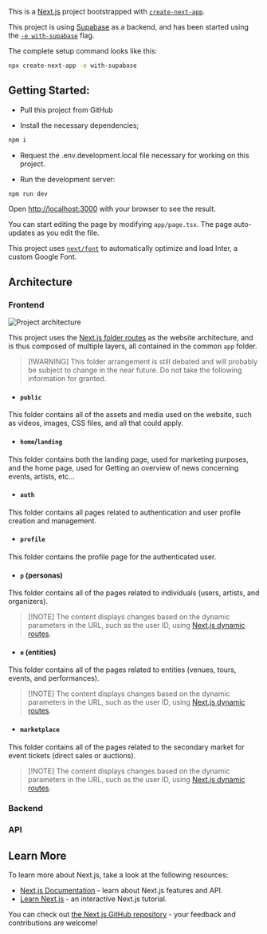 This is a [Next.js](https://nextjs.org/) project bootstrapped with
[`create-next-app`](https://github.com/vercel/next.js/tree/canary/packages/create-next-app).

This project is using [Supabase](https://supabase.com/) as a backend, and has
been started using the
[`-e with-supabase`](https://supabase.com/docs/guides/getting-started/quickstarts/nextjs)
flag.

The complete setup command looks like this:

```bash
npx create-next-app -e with-supabase
```

## Getting Started:

- Pull this project from GitHub

- Install the necessary dependencies;

```bash
npm i
```

- Request the .env.development.local file necessary for working on this project.

- Run the development server:

```bash
npm run dev
```

Open [http://localhost:3000](http://localhost:3000) with your browser to see the
result.

You can start editing the page by modifying `app/page.tsx`. The page
auto-updates as you edit the file.

This project uses
[`next/font`](https://nextjs.org/docs/basic-features/font-optimization) to
automatically optimize and load Inter, a custom Google Font.

## Architecture

### Frontend

![Project architecture](https://cdn.discordapp.com/attachments/1132366414817275994/1202820875817066506/image.png?ex=65ced93c&is=65bc643c&hm=25269dae69ed90a69c8fda29e01a613a302b3b35306421dd6b929877f4f7d7ca&)

This project uses the [Next.js folder routes]() as the website architecture, and
is thus composed of multiple layers, all contained in the common `app` folder.

> [!WARNING] This folder arrangement is still debated and will probably be
> subject to change in the near future. Do not take the following information
> for granted.

- #### `public`

This folder contains all of the assets and media used on the website, such as
videos, images, CSS files, and all that could apply.

- #### `home`/`landing`

This folder contains both the landing page, used for marketing purposes, and the
home page, used for Getting an overview of news concerning events, artists,
etc...

- #### `auth`

This folder contains all pages related to authentication and user profile
creation and management.

- #### `profile`

This folder contains the profile page for the authenticated user.

- #### `p` (personas)

This folder contains all of the pages related to individuals (users, artists,
and organizers).

> [!NOTE] The content displays changes based on the dynamic parameters in the
> URL, such as the user ID, using
> [Next.js dynamic routes](https://nextjs.org/docs/pages/building-your-application/routing/dynamic-routes).

- #### `e` (entities)

This folder contains all of the pages related to entities (venues, tours,
events, and performances).

> [!NOTE] The content displays changes based on the dynamic parameters in the
> URL, such as the user ID, using
> [Next.js dynamic routes](https://nextjs.org/docs/pages/building-your-application/routing/dynamic-routes).

- #### `marketplace`

This folder contains all of the pages related to the secondary market for event
tickets (direct sales or auctions).

> [!NOTE] The content displays changes based on the dynamic parameters in the
> URL, such as the user ID, using
> [Next.js dynamic routes](https://nextjs.org/docs/pages/building-your-application/routing/dynamic-routes).

### Backend

### API

## Learn More

To learn more about Next.js, take a look at the following resources:

- [Next.js Documentation](https://nextjs.org/docs) - learn about Next.js
  features and API.
- [Learn Next.js](https://nextjs.org/learn) - an interactive Next.js tutorial.

You can check out
[the Next.js GitHub repository](https://github.com/vercel/next.js/) - your
feedback and contributions are welcome!
